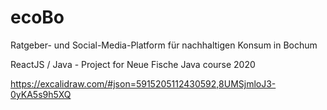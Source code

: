 # ecoBo

Ratgeber- und Social-Media-Platform für nachhaltigen Konsum in Bochum 

ReactJS / Java - Project for Neue Fische Java course 2020

https://excalidraw.com/#json=5915205112430592,8UMSjmloJ3-0yKA5s9h5XQ
